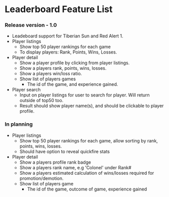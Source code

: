 # Leaderboard Feature List

### Release version - 1.0
- Leadeboard support for Tiberian Sun and Red Alert 1.
- Player listings
  - Show top 50 player rankings for each game
  - To display players: Rank, Points, Wins, Losses.
- Player detail
  - Show a player profile by clicking from player listings.
  - Show a players rank, points, wins, losses.
  - Show a players win/loss ratio.
  - Show list of players games
    - The id of the game, and experience gained.
- Player search
  - Input on player listings for user to search for player. Will return outside of top50 too.
  - Result should show player name(s), and should be clickable to player profile.




### In planning

- Player listings
  - Show top 50 player rankings for each game, allow sorting by rank, points, wins, losses.
  - Should have option to reveal quickfire stats
- Player detail
  - Show a players profile rank badge
  - Show a players rank name, e.g 'Colonel' under Rank#
  - Show a players estimated calculation of wins/losses required for promotion/demotion.
  - Show list of players game
    - The id of the game, outcome of game, experience gained

